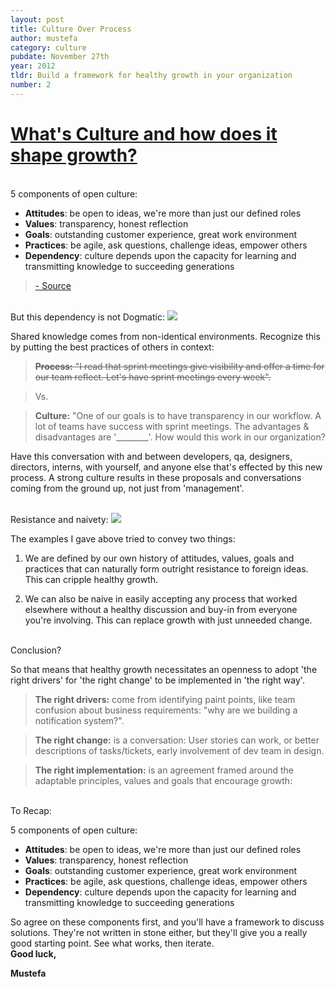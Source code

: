 ```yaml
---
layout: post
title: Culture Over Process
author: mustefa
category: culture
pubdate: November 27th
year: 2012
tldr: Build a framework for healthy growth in your organization
number: 2
---
```


<u>What's Culture and how does it shape growth?</u>
=
<br />
<span class="highlight-green">5 components of open culture:</span>

- **Attitudes**: be open to ideas, we're more than just our defined roles
- **Values**: transparency, honest reflection
- **Goals**: outstanding customer experience, great work environment
- **Practices**: be agile, ask questions, challenge ideas, empower others
- **Dependency**: culture depends upon the capacity for learning and transmitting knowledge to succeeding generations
><a href="http://www.merriam-webster.com/dictionary/culture" target="_blank" class="highlight"> - Source</a>

<br />
<span class="highlight-green">But this dependency is not Dogmatic: </span>

<img src="{{ site.assets }}/images/kotrt.png">

Shared knowledge comes from non-identical environments. Recognize this by putting the best practices of others in context:

><s>**Process:** "I read that sprint meetings give visibility and offer a time for our team reflect.  Let's have sprint meetings every week".</s> 

>Vs.

>**Culture:** "One of our goals is to have transparency in our workflow. A lot of teams have success with sprint meetings. The advantages & disadvantages are '________'. How would this work in our organization?

Have this conversation with and between developers, qa, designers, directors, interns, with yourself, and anyone else that's effected by this new process. A strong culture results in these proposals and conversations coming from the ground up, not just from 'management'.

<br />
<span class="highlight-green">Resistance and naivety:</span>

<img src="{{ site.assets }}/images/rif.png">

The examples I gave above tried to convey two things:

1. We are defined by our own history of attitudes, values, goals and practices that can naturally form outright resistance to foreign ideas. This can cripple healthy growth.

1. We can also be naive in easily accepting any process that worked elsewhere without a healthy discussion and buy-in from everyone you're involving. This can replace growth with just unneeded change.

<br />
<span class="highlight-green">Conclusion?</span>

So that means that healthy growth necessitates an openness to adopt 'the right drivers' for 'the right change' to be implemented in 'the right way'.

>**The right drivers:** come from identifying paint points, like team confusion about business requirements: "why are we building a notification system?".

>**The right change:** is a conversation: User stories can work, or better descriptions of tasks/tickets, early involvement of dev team in design. 

>**The right implementation:** is an agreement framed around the adaptable principles, values and goals that encourage growth:

<br />
<span class="highlight-green"> To Recap: </span>

5 components of open culture:

- **Attitudes**: be open to ideas, we're more than just our defined roles
- **Values**: transparency, honest reflection
- **Goals**: outstanding customer experience, great work environment
- **Practices**: be agile, ask questions, challenge ideas, empower others
- **Dependency**: culture depends upon the capacity for learning and transmitting knowledge to succeeding generations

So agree on these components first, and you'll have a framework to discuss solutions. They're not written in stone either, but they'll give you a really good starting point. See what works, then iterate.
<br />
**Good luck,**

**Mustefa**
<br />